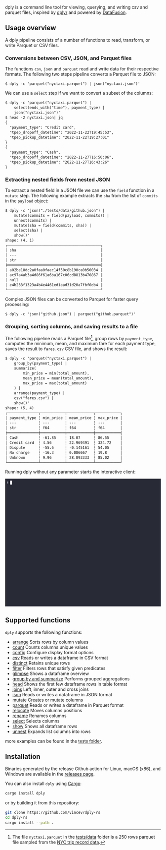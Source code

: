 dply is a command line tool for viewing, querying, and writing csv and parquet
files, inspired by [dplyr](https://dplyr.tidyverse.org/index.html) and powered by
[DataFusion](https://github.com/apache/arrow-datafusion).

## Usage overview

A dply pipeline consists of a number of functions to read, transform, or write
Parquet or CSV files.

### Conversions between CSV, JSON, and Parquet files

The functions `csv`, `json` and `parquet` read and write data for their respective
formats. The following two steps pipeline converts a Parquet file to JSON:

```
$ dply -c 'parquet("nyctaxi.parquet") | json("nyctaxi.json")'
```

We can use a `select` step if we want to convert a subset of the columns:

```
$ dply -c 'parquet("nyctaxi.parquet") |
    select(ends_with("time"), payment_type) |
    json("nyctaxi.json")'
$ head -2 nyctaxi.json| jq
{
  "payment_type": "Credit card",
  "tpep_dropoff_datetime": "2022-11-22T19:45:53",
  "tpep_pickup_datetime": "2022-11-22T19:27:01"
}
{
  "payment_type": "Cash",
  "tpep_dropoff_datetime": "2022-11-27T16:50:06",
  "tpep_pickup_datetime": "2022-11-27T16:43:26"
}
```

### Extracting nested fields from nested JSON

To extract a nested field in a JSON file we can use the `field` function in a
`mutate` step. The following example extracts the `sha` from the list of
`commits` in the `payload` object:

```
$ dply -c 'json("./tests/data/github.json") |
    mutate(commits = field(payload, commits)) |
    unnest(commits) |
    mutate(sha = field(commits, sha)) |
    select(sha) |
    show()'
shape: (4, 1)
┌──────────────────────────────────────────┐
│ sha                                      │
│ ---                                      │
│ str                                      │
╞══════════════════════════════════════════╡
│ a02be18dc2a0faa0faec14f50c8b190ca0b50034 │
│ ac97a4ab3a4d86f61a6ba167c06cd8813b470867 │
│ null                                     │
│ e4b233f1323a4b4e4461ed1aad31d20a7fbf0db4 │
└──────────────────────────────────────────┘
```

Complex JSON files can be converted to Parquet for faster query processing:

```
$ dply -c 'json("github.json") | parquet("github.parquet")'
```

### Grouping, sorting columns, and saving results to a file

The following pipeline reads a Parquet file[^1], group rows by `payment_type`,
computes the minimum, mean, and maximum fare for each payment type, saves the
result to `fares.csv` CSV file, and shows the result:

```
$ dply -c 'parquet("nyctaxi.parquet") |
    group_by(payment_type) |
    summarize(
        min_price = min(total_amount),
        mean_price = mean(total_amount),
        max_price = max(total_amount)
    ) |
    arrange(payment_type) |
    csv("fares.csv") |
    show()'
shape: (5, 4)
┌──────────────┬───────────┬────────────┬───────────┐
│ payment_type ┆ min_price ┆ mean_price ┆ max_price │
│ ---          ┆ ---       ┆ ---        ┆ ---       │
│ str          ┆ f64       ┆ f64        ┆ f64       │
╞══════════════╪═══════════╪════════════╪═══════════╡
│ Cash         ┆ -61.85    ┆ 18.07      ┆ 86.55     │
│ Credit card  ┆ 4.56      ┆ 22.969491  ┆ 324.72    │
│ Dispute      ┆ -55.6     ┆ -0.145161  ┆ 54.05     │
│ No charge    ┆ -16.3     ┆ 0.086667   ┆ 19.8      │
│ Unknown      ┆ 9.96      ┆ 28.893333  ┆ 85.02     │
└──────────────┴───────────┴────────────┴───────────┘
```

Running dply without any parameter starts the interactive client:

<img src="./docs/demo.gif" alt="Dply demo">

[^1]: The file `nyctaxi.parquet` in the [tests/data][tests-data] folder is a
250 rows parquet file sampled from the [NYC trip record data][nyc-trips].

[nyc-trips]: https://www.nyc.gov/site/tlc/about/tlc-trip-record-data.page
[tests-data]: https://github.com/vincev/dply-rs/tree/main/tests/data

## Supported functions

`dply` supports the following functions:

- [arrange](docs/functions.md#arrange) Sorts rows by column values
- [count](docs/functions.md#count) Counts columns unique values
- [config](docs/functions.md#config) Configure display format options
- [csv](docs/functions.md#csv) Reads or writes a dataframe in CSV format
- [distinct](docs/functions.md#distinct) Retains unique rows
- [filter](docs/functions.md#filter) Filters rows that satisfy given predicates
- [glimpse](docs/functions.md#glimpse) Shows a dataframe overview
- [group by and summarize](docs/functions.md#group_by-and-summarize) Performs grouped aggregations
- [head](docs/functions.md#head) Shows the first few dataframe rows in table format
- [joins](docs/functions.md#joins) Left, inner, outer and cross joins
- [json](docs/functions.md#json) Reads or writes a dataframe in JSON format
- [mutate](docs/functions.md#mutate) Creates or mutate columns
- [parquet](docs/functions.md#parquet) Reads or writes a dataframe in Parquet format
- [relocate](docs/functions.md#relocate) Moves columns positions
- [rename](docs/functions.md#rename) Renames columns
- [select](docs/functions.md#select) Selects columns
- [show](docs/functions.md#show) Shows all dataframe rows
- [unnest](docs/functions.md#unnest) Expands list columns into rows

more examples can be found in the [tests folder](tests).

## Installation

Binaries generated by the release Github action for Linux, macOS (x86), and
Windows are available in the [releases page][github-releases].

[github-releases]: https://github.com/vincev/dply-rs/releases/latest

You can also install `dply` using [Cargo](https://crates.io/install):

```bash
cargo install dply
```

or by building it from this repository:

```bash
git clone https://github.com/vincev/dply-rs
cd dply-rs
cargo install --path .
```
